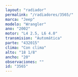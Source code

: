 ```yaml
---
layout: "radiador"
permalink: "/radiadores/3565/"
marca: "Jeep"
modelo: "Wrangler"
ano: "2002"
motor: "L4 2.5, L6 4.0"
transmision: "Automática"
parte: "432015"
clima: "Con clima"
alto: "18 1/8"
ancho: "20"
observaciones: ""
id: "3565"
---
```


